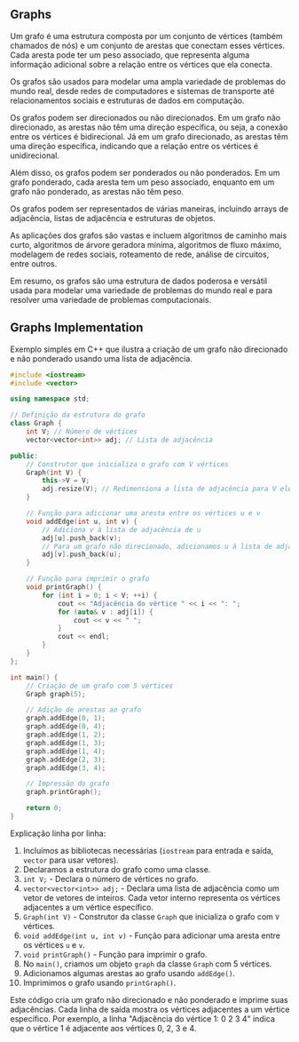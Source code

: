 ## Graphs

Um grafo é uma estrutura composta por um conjunto de vértices (também chamados de nós) e um conjunto de arestas que conectam esses vértices. Cada aresta pode ter um peso associado, que representa alguma informação adicional sobre a relação entre os vértices que ela conecta.

Os grafos são usados para modelar uma ampla variedade de problemas do mundo real, desde redes de computadores e sistemas de transporte até relacionamentos sociais e estruturas de dados em computação.

Os grafos podem ser direcionados ou não direcionados. Em um grafo não direcionado, as arestas não têm uma direção específica, ou seja, a conexão entre os vértices é bidirecional. Já em um grafo direcionado, as arestas têm uma direção específica, indicando que a relação entre os vértices é unidirecional.

Além disso, os grafos podem ser ponderados ou não ponderados. Em um grafo ponderado, cada aresta tem um peso associado, enquanto em um grafo não ponderado, as arestas não têm peso.

Os grafos podem ser representados de várias maneiras, incluindo arrays de adjacência, listas de adjacência e estruturas de objetos.

As aplicações dos grafos são vastas e incluem algoritmos de caminho mais curto, algoritmos de árvore geradora mínima, algoritmos de fluxo máximo, modelagem de redes sociais, roteamento de rede, análise de circuitos, entre outros.

Em resumo, os grafos são uma estrutura de dados poderosa e versátil usada para modelar uma variedade de problemas do mundo real e para resolver uma variedade de problemas computacionais.

## Graphs Implementation

Exemplo simples em C++ que ilustra a criação de um grafo não direcionado e não ponderado usando uma lista de adjacência.

```cpp
#include <iostream>
#include <vector>

using namespace std;

// Definição da estrutura do grafo
class Graph {
    int V; // Número de vértices
    vector<vector<int>> adj; // Lista de adjacência

public:
    // Construtor que inicializa o grafo com V vértices
    Graph(int V) {
        this->V = V;
        adj.resize(V); // Redimensiona a lista de adjacência para V elementos
    }

    // Função para adicionar uma aresta entre os vértices u e v
    void addEdge(int u, int v) {
        // Adiciona v à lista de adjacência de u
        adj[u].push_back(v);
        // Para um grafo não direcionado, adicionamos u à lista de adjacência de v também
        adj[v].push_back(u);
    }

    // Função para imprimir o grafo
    void printGraph() {
        for (int i = 0; i < V; ++i) {
            cout << "Adjacência do vértice " << i << ": ";
            for (auto& v : adj[i]) {
                cout << v << " ";
            }
            cout << endl;
        }
    }
};

int main() {
    // Criação de um grafo com 5 vértices
    Graph graph(5);

    // Adição de arestas ao grafo
    graph.addEdge(0, 1);
    graph.addEdge(0, 4);
    graph.addEdge(1, 2);
    graph.addEdge(1, 3);
    graph.addEdge(1, 4);
    graph.addEdge(2, 3);
    graph.addEdge(3, 4);

    // Impressão do grafo
    graph.printGraph();

    return 0;
}
```

Explicação linha por linha:

1. Incluímos as bibliotecas necessárias (`iostream` para entrada e saída, `vector` para usar vetores).
2. Declaramos a estrutura do grafo como uma classe.
3. `int V;` - Declara o número de vértices no grafo.
4. `vector<vector<int>> adj;` - Declara uma lista de adjacência como um vetor de vetores de inteiros. Cada vetor interno representa os vértices adjacentes a um vértice específico.
5. `Graph(int V)` - Construtor da classe `Graph` que inicializa o grafo com `V` vértices.
6. `void addEdge(int u, int v)` - Função para adicionar uma aresta entre os vértices `u` e `v`.
7. `void printGraph()` - Função para imprimir o grafo.
8. No `main()`, criamos um objeto `graph` da classe `Graph` com 5 vértices.
9. Adicionamos algumas arestas ao grafo usando `addEdge()`.
10. Imprimimos o grafo usando `printGraph()`.

Este código cria um grafo não direcionado e não ponderado e imprime suas adjacências. Cada linha de saída mostra os vértices adjacentes a um vértice específico. Por exemplo, a linha "Adjacência do vértice 1: 0 2 3 4" indica que o vértice 1 é adjacente aos vértices 0, 2, 3 e 4.
